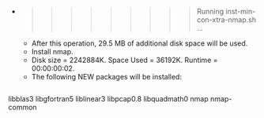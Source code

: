 * >>>>>>>>> Running inst-min-con-xtra-nmap.sh ...
  * After this operation, 29.5 MB of additional disk space will be used.
  * Install nmap.
  * Disk size = 2242884K. Space Used = 36192K. Runtime = 00:00:00:02.
  * The following NEW packages will be installed:
  ```bash
libblas3 libgfortran5 liblinear3 libpcap0.8 libquadmath0
nmap nmap-common
  ```
